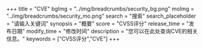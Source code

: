 +++
title = "CVE"
bgImg = "../img/breadcrumbs/security_bg.png"
moImg = "../img/breadcrumbs/security_mo.png"
search = "搜索"
search_placeholder = "请输入关键词"
synopsis = "概要"
score = "CVSS评分"
release_time = "发布日期"
modify_time = "修改时间"
description = "您可以在此处查询CVE的相关信息。"
keywords = ["CVSS评分","CVE"]
+++
